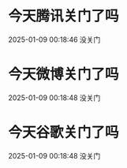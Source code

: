 # 今天腾讯关门了吗

2025-01-09 00:18:46 没关门

# 今天微博关门了吗

2025-01-09 00:18:48 没关门

# 今天谷歌关门了吗

2025-01-09 00:18:48 没关门

